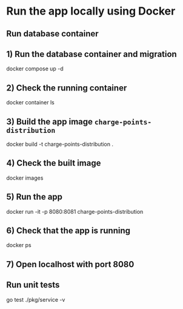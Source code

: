 # Run the app locally using Docker

## Run database container
## 1) Run the database container and migration
docker compose up -d
## 2) Check the running container
docker container ls
## 3) Build the app image `charge-points-distribution`
docker build -t charge-points-distribution .
## 4) Check the built image
docker images
## 5) Run the app
docker run -it -p 8080:8081 charge-points-distribution
## 6) Check that the app is running
docker ps
## 7) Open localhost with port 8080

## Run unit tests
go test ./pkg/service -v